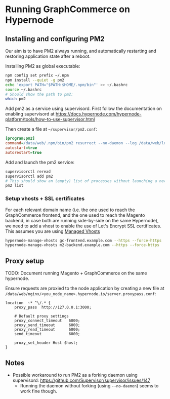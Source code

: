 # Running GraphCommerce on Hypernode

## Installing and configuring PM2

Our aim is to have PM2 always running, and automatically restarting and restoring application state after a reboot.

Installing PM2 as global executable:
```sh
npm config set prefix ~/.npm
npm install --quiet -g pm2
echo 'export PATH="$PATH:$HOME/.npm/bin"' >> ~/.bashrc
source ~/.bashrc
# Should show the path to pm2:
which pm2
```

Add pm2 as a service using supervisord. First follow the documentation on enabling
supervisord at https://docs.hypernode.com/hypernode-platform/tools/how-to-use-supervisor.html

Then create a file at  `~/supervisor/pm2.conf`:
```ini
[program:pm2]
command=/data/web/.npm/bin/pm2 resurrect --no-daemon --log /data/web/logs/pm2
autostart=true
autorestart=true
```

Add and launch the pm2 service:
```sh
supervisorctl reread
supervisorctl add pm2
# This should show an (empty) list of processes without launching a new daemon:
pm2 list
```

### Setup vhosts + SSL certificates

For each relevant domain name (i.e. the one used to reach the GraphCommerce frontend, and the one used to
reach the Magento backend, in case both are running side-by-side on the same Hypernode), we need to add a
vhost to enable the use of Let's Encrypt SSL certificates. This assumes you are using
[Managed Vhosts](https://docs.hypernode.com/hypernode-platform/nginx/hypernode-managed-vhosts.html)

```sh
hypernode-manage-vhosts gc-frontend.example.com --https --force-https
hypernode-manage-vhosts m2-backend.example.com --https --force-https
```

## Proxy setup

TODO: Document running Magento + GraphCommerce on the same hypernode.

Ensure requests are proxied to the node application by creating a new file at  `/data/web/nginx/<you_node_name>.hypernode.io/server.proxypass.conf`:
```nginx
location  ~* ^\/.* {
    proxy_pass  http://127.0.0.1:3000;

    # Default proxy settings
    proxy_connect_timeout	6000;
    proxy_send_timeout      6000;
    proxy_read_timeout      6000;
    send_timeout            6000;

    proxy_set_header Host $host;
}
```

## Notes
- Possible workaround to run PM2 as a forking daemon using supervisord: https://github.com/Supervisor/supervisor/issues/147
    - Running the daemon without forking (using `--no-daemon`) seems to work fine though.

